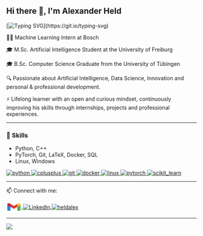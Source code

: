 ## Hi there 👋, I'm Alexander Held
[![Typing SVG](https://readme-typing-svg.demolab.com?font=Fira+Code&pause=500&width=435&lines=Nice+to+e-meet+you!;I'm+a+Software+Engineer+;and+Tech+lover!)](https://git.io/typing-svg)


👨‍💻 Machine Learning Intern at Bosch 

🎓 M.Sc. Artificial Intelligence Student at the University of Freiburg

🎓 B.Sc. Computer Science Graduate from the University of Tübingen

🔍 Passionate about Artificial Intelligence, Data Science, Innovation and personal & professional development.

⚡ Lifelong learner with an open and curious mindset, continuously improving his skills through internships, projects and professional experiences.

---

### 🧠 Skills
- Python, C++
- PyTorch, Git, LaTeX, Docker, SQL
- Linux, Windows

<!-- <h3 align="left">Languages and Tools:</h3> -->
<p align="left"> 
  <a href="https://developer.mozilla.org/en-US/docs/Web/python" target="_blank" rel="noreferrer"> 
    <img src="https://skillicons.dev/icons?i=py" alt="python" width="40" height="40"/> 
  </a> 
  <a href="https://developer.mozilla.org/en-US/docs/Web/cplusplus" target="_blank" rel="noreferrer"> 
    <img src="https://skillicons.dev/icons?i=cpp" alt="cplusplus" width="40" height="40"/> 
  </a> 
  <a href="https://developer.mozilla.org/en-US/docs/Web/git" target="_blank" rel="noreferrer"> 
    <img src="https://skillicons.dev/icons?i=git" alt="git" width="40" height="40"/> 
  </a> 
  <a href="https://developer.mozilla.org/en-US/docs/Web/docker" target="_blank" rel="noreferrer"> 
    <img src="https://skillicons.dev/icons?i=docker" alt="docker" width="40" height="40"/> 
  </a> 
  <a href="https://developer.mozilla.org/en-US/docs/Web/linux" target="_blank" rel="noreferrer"> 
    <img src="https://skillicons.dev/icons?i=linux" alt="linux" width="40" height="40"/> 
  </a> 
  <a href="https://developer.mozilla.org/en-US/docs/Web/pytorch" target="_blank" rel="noreferrer"> 
    <img src="https://skillicons.dev/icons?i=pytorch" alt="pytorch" width="40" height="40"/> 
  </a> 
  <a href="https://developer.mozilla.org/en-US/docs/Web/scikit_learn" target="_blank" rel="noreferrer"> 
    <img src="https://skillicons.dev/icons?i=scikitlearn" alt="scikit_learn" width="40" height="40"/> 
  </a>
</p>

---

📫 Connect with me:
<p align="left">
  <a href="mailto:alexander.held.contact@gmail.com" target="blank">
    <img align="center" src="https://raw.githubusercontent.com/rahuldkjain/github-profile-readme-generator/master/src/images/icons/Social/gmail.svg" alt="Email" height="30" width="40" />
  </a>
  <a href="https://www.linkedin.com/in/alexander-held-105970272/" target="blank">
    <img align="center" src="https://raw.githubusercontent.com/rahuldkjain/github-profile-readme-generator/master/src/images/icons/Social/linked-in-alt.svg" alt="LinkedIn" height="30" width="40" />
  </a>
  <a href="https://github.com/heldalex" target="blank">
    <img align="center" src="https://raw.githubusercontent.com/rahuldkjain/github-profile-readme-generator/master/src/images/icons/Social/github.svg" alt="heldalex" height="30" width="40" />
  </a>
</p>

---

![](https://komarev.com/ghpvc/?username=heldalex&base=60)

<!-- <p><img align="center" src="https://github-readme-stats.vercel.app/api/top-langs?username=heldalex&show_icons=true&locale=en&layout=compact" alt="heldalex" /></p>
<!-- ![GitHub stats](https://github-readme-stats.vercel.app/api?username=heldalex&show_icons=true&theme=radical)
